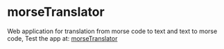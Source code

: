 # morseTranslator
Web application for translation from morse code to text and text to morse code, Test the app at: 
<a href="https://arnolcb.github.io/morseTranslator" target="_blank">morseTranslator</a>
